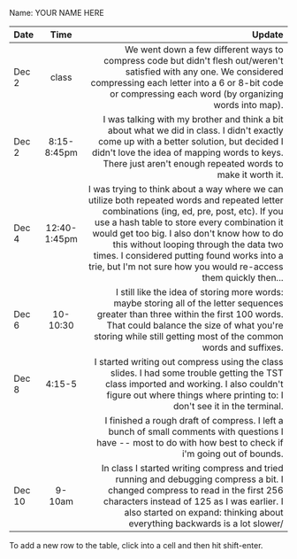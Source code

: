 Name: YOUR NAME HERE

| Date   |     Time     |                                                                                                                                                                                                                                                                                                                                                                                                   Update |
|:-------|:------------:|---------------------------------------------------------------------------------------------------------------------------------------------------------------------------------------------------------------------------------------------------------------------------------------------------------------------------------------------------------------------------------------------------------:|
| Dec 2  |    class     |                                                                                                                                                                            We went down a few different ways to compress code but didn't flesh out/weren't satisfied with any one. We considered compressing each letter into a 6 or 8-bit code or compressing each word (by organizing words into map). |
| Dec 2  | 8:15-8:45pm  |                                                                                                                                                     I was talking with my brother and think a bit about what we did in class. I didn't exactly come up with a better solution, but decided I didn't love the idea of mapping words to keys. There just aren't enough repeated words to make it worth it. |
| Dec 4  | 12:40-1:45pm | I was trying to think about a way where we can utilize both repeated words and repeated letter combinations (ing, ed, pre, post, etc). If you use a hash table to store every combination it would get too big. I also don't know how to do this without looping through the data two times. I considered putting found works into a trie, but I'm not sure how you would re-access them quickly then... |
| Dec 6  |   10-10:30   |                                                                                                                                                      I still like the idea of storing more words: maybe storing all of the letter sequences greater than three within the first 100 words. That could balance the size of what you're storing while still getting most of the common words and suffixes. |
| Dec 8  |    4:15-5    |                                                                                                                                                                                         I started writing out compress using the class slides. I had some trouble getting the TST class imported and working. I also couldn't figure out where things where printing to: I don't see it in the terminal. |
|        |              |                                                                                                                                                                                                                                            I finished a rough draft of compress. I left a bunch of small comments with questions I have -- most to do with how best to check if i'm going out of bounds. |
| Dec 10 |    9-10am    |                                                                                                                                               In class I started writing compress and tried running and debugging compress a bit. I changed compress to read in the first 256 characters instead of 125 as I was earlier. I also started on expand: thinking about everything backwards is a lot slower/ |


To add a new row to the table, click into a cell and then hit shift-enter.